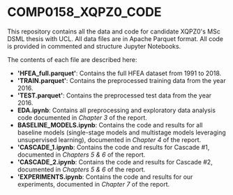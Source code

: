 # COMP0158_XQPZ0_CODE

This repository contains all the data and code for candidate XQPZ0's MSc DSML thesis with UCL. All data files are in Apache Parquet format. All code is provided in commented and structure Jupyter Notebooks.

The contents of each file are described here:

- **'HFEA_full.parquet'**: Contains the full HFEA dataset from 1991 to 2018.
- **'TRAIN.parquet'**: Contains the preprocessed training data from the year 2016.
- **'TEST.parquet'**: Contains the preprocessed test data from the year 2016.
- **EDA.ipynb**: Contains all preprocessing and exploratory data analysis code documented in _Chapter 3_ of the report.
- **BASELINE_MODELS.ipynb**: Contains the code and results for all baseline models (single-stage models and multistage models leveraging unsupervised learning), documented in _Chapter 4_ of the report.
- **'CASCADE_1.ipynb**: Contains the code and results for Cascade #1, documented in _Chapters 5 & 6_ of the report.
- **'CASCADE_2.ipynb**: Contains the code and results for Cascade #2, documented in _Chapters 5 & 6_ of the report.
- **'EXPERIMENTS.ipynb**: Contains the code and results for our experiments, documented in _Chapter 7_ of the report.
